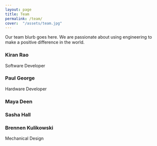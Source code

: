```yaml
---
layout: page
title: Team
permalink: /team/
cover:  "/assets/team.jpg"
---
```


Our team blurb goes here. We are passionate about using engineering to make a positive difference in the world.

### Kiran Rao
Software Developer

### Paul George
Hardware Developer

### Maya Deen


### Sasha Hall

### Brennen Kulikowski
Mechanical Design
